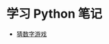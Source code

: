 # 学习 Python 笔记

- [猜数字游戏](https://github.com/adymilk/Python-demo/blob/master/screenshot/compare-game.png)
